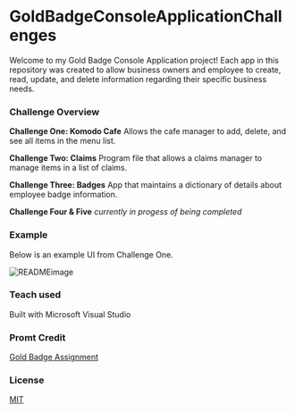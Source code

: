 # GoldBadgeConsoleApplicationChallenges
Welcome to my Gold Badge Console Application project! Each app in this repository was created to allow business owners and employee to create, read, update, and delete information regarding their specific business needs. 

### Challenge Overview
**Challenge One: Komodo Cafe**
Allows the cafe manager to add, delete, and see all items in the menu list.

**Challenge Two: Claims**
Program file that allows a claims manager to manage items in a list of claims.

**Challenge Three: Badges**
App that maintains a dictionary of details about employee badge information.

**Challenge Four & Five**
*currently in progess of being completed*

### Example
Below is an example UI from Challenge One.

![READMEimage](https://user-images.githubusercontent.com/74275900/102310622-56fc6780-3f39-11eb-83a4-503c5f5fcaa7.png)
### Teach used
Built with Microsoft Visual Studio
### Promt Credit
[Gold Badge Assignment](https://elevenfifty.instructure.com/courses/441/assignments/6867)
### License
[MIT](https://choosealicense.com/licenses/mit/)

